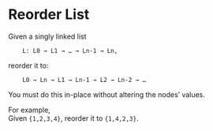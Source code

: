 # Reorder List
Given a singly linked list

```
    L: L0 → L1 → … → Ln-1 → Ln,

```

reorder it to:

```
    L0 → Ln → L1 → Ln-1 → L2 → Ln-2 → …

```

You must do this in-place without altering the nodes’ values.

For example,  
Given `{1,2,3,4}`, reorder it to `{1,4,2,3}`.

